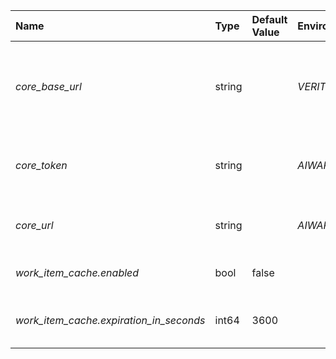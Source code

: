 | Name | Type | Default Value | Environment Var | Description |
 | :--- | :--- | :--- | :--- | :--- |
 | *core_base_url* | string |  | _VERITONE_API_BASE_URL_ | The API base URL to use for OAuth2 or other calls to core APIs. |
| *core_token* | string |  | _AIWARE_CORE_TOKEN_ | *Secure* The token to use with aiWARE CORE |
| *core_url* | string |  | _AIWARE_CORE_URL_ | The URL to use for aiWARE CORE |
| *work_item_cache.enabled* | bool | false |  | Enable the caching of work item |
| *work_item_cache.expiration_in_seconds* | int64 | 3600 |  | How long the work items are cached. |
